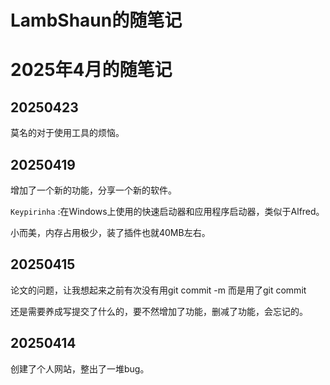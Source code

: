 # LambShaun的随笔记

# 2025年4月的随笔记

## 20250423

莫名的对于使用工具的烦恼。

## 20250419

增加了一个新的功能，分享一个新的软件。

`Keypirinha` :在Windows上使用的快速启动器和应用程序启动器，类似于Alfred。

小而美，内存占用极少，装了插件也就40MB左右。


## 20250415

论文的问题，让我想起来之前有次没有用git commit -m 而是用了git commit

还是需要养成写提交了什么的，要不然增加了功能，删减了功能，会忘记的。

## 20250414

创建了个人网站，整出了一堆bug。



